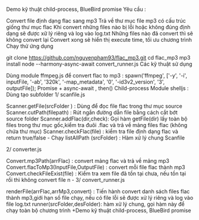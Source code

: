 Demo kỹ thuật child-process, BlueBird promise
Yêu cầu :

Convert file định dạng flac sang mp3
Trả về thư mục file mp3 có cấu trúc giống thư mục flac
Khi convert những files nào bị lỗi hoặc không đúng định dạng sẽ được xữ lý riêng và log vào log.txt
Những files nào đã convert thì sẽ không convert lại
Convert xong sẽ hiển thị execute time, tối ưu chương trình
Chạy thử ứng dụng


git clone https://github.com/nguyenpham93/flac_mp3.git
cd flac_mp3
mp3 install
node --harmony-async-await convert_runner.js
Các kỹ thuật sử dụng

Dùng module ffmpeg.js để convert flac to mp3 :
spawn('ffmpeg', ['-y', '-i', inputFile, '-ab', '320k', '-map_metadata', '0', '-id3v2_version', '3', outputFile]);
Promise + async-await , then()
Child-process
Module shelljs : Dùng tạo subfolder
1/ scanfile.js

Scanner.getFile(srcFolder ) : Dùng để đọc file flac trong thư mục source
Scanner.cutPath(filepath) : Rút ngắn đường dẫn file bằng cách cắt bớt source folder
Scanner.addFlac(dir,check): Gọi hàm getFile(dir) lấy toàn bộ files trong thư mục gốc,kiểm tra đuôi .flac và trả về mảng files flac (không chứa thư mục)
Scanner.checkFlac(file) : kiểm tra file định dạng flac và return true/false - Chạy listAllPath (srcFolder) : Hàm xử lý chung Scanfile 

2/ converter.js

Convert.mp3Path(arrFlac) : convert mảng flac và trả về mảng mp3
Convert.flacToMp3(InputFile,OutputFile) : convert mỗi file flac thành mp3
Convert.checkFileExist(file) : Kiểm tra xem file đã tồn tại chưa, nếu tồn tại rồi thì không convert file n -
3/ convert_runner.js

renderFile(arrFlac,arrMp3,convert) : Tiến hành convert danh sách files flac thành mp3,giới hạn số file chạy, nếu có file lỗi sẽ được xử lý riêng và log vào file log.txt
runner(srcFolder,desFolder): hàm xử lý chung, gọi hàm này để chạy toàn bộ chương trình +Demo kỹ thuật child-process, BlueBird promise